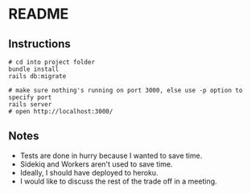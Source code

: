 # README

## Instructions
```
# cd into project folder
bundle install
rails db:migrate

# make sure nothing's running on port 3000, else use -p option to specify port
rails server
# open http://localhost:3000/
```


## Notes
* Tests are done in hurry because I wanted to save time.
* Sidekiq and Workers aren't used to save time.
* Ideally, I should have deployed to heroku.
* I would like to discuss the rest of the trade off in a meeting.